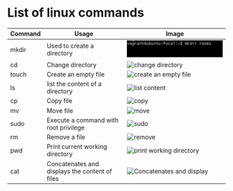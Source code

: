 # List of linux commands

| Command | Usage | Image |
|---------|-------|-------|
| mkdir   | Used to create a directory | ![create a directory](./images/make_directory.png) |
| cd      | Change directory  | ![change directory](./cd.png) |
| touch   | Create an empty file | ![create an empty file](./touch.png) |
| ls      | list the content of a directory | ![list content](./list.png) |
| cp      | Copy file                       | ![copy](copy.png) |
| mv      | Move file                       | ![move](mv.png)  |
| sudo    | Execute a command with root privilege |  ![sudo](sudo.png) |
| rm      | Remove a file                         |  ![remove](rm.png) |
| pwd     | Print current working directory       | ![print working directory](pwd.png) |
| cat     | Concatenates and displays the content of files | ![Concatenates and display](cat.png) |

